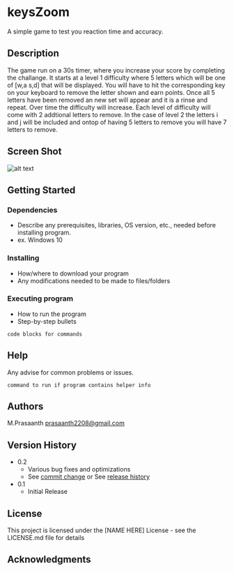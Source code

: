# keysZoom

A simple game to test you reaction time and accuracy.

## Description

The game run on a 30s timer, where you increase your score by completing the challange. It starts at a level 1 difficulty where 5 letters which will be one of [w,a s,d] that will be displayed. You will have to hit the corresponding key on your keyboard to remove the letter shown and earn points. Once all 5 letters have been removed an new set will appear and it is a rinse and repeat. Over time the difficulty will increase. Each level of difficulty will come with 2 addtional letters to remove. In the case of level 2 the letters
i and j will be included and ontop of having 5 letters to remove you will have 7 letters to remove.

## Screen Shot

![alt text](<../../New folder/gameSS.png>)

## Getting Started

### Dependencies

- Describe any prerequisites, libraries, OS version, etc., needed before installing program.
- ex. Windows 10

### Installing

- How/where to download your program
- Any modifications needed to be made to files/folders

### Executing program

- How to run the program
- Step-by-step bullets

```
code blocks for commands
```

## Help

Any advise for common problems or issues.

```
command to run if program contains helper info
```

## Authors

M.Prasaanth
prasaanth2208@gmail.com

## Version History

- 0.2
  - Various bug fixes and optimizations
  - See [commit change]() or See [release history]()
- 0.1
  - Initial Release

## License

This project is licensed under the [NAME HERE] License - see the LICENSE.md file for details

## Acknowledgments
